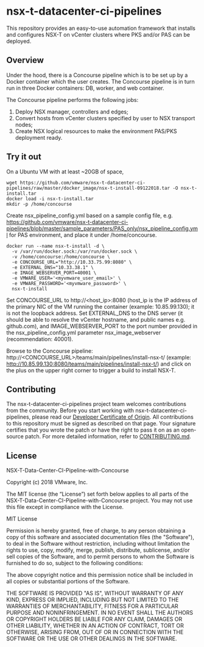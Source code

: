 

# nsx-t-datacenter-ci-pipelines
This repository provides an easy-to-use automation framework that installs and configures NSX-T on vCenter clusters where PKS and/or PAS can be deployed.

## Overview
Under the hood, there is a Concourse pipeline which is to be set up by a Docker container which the user creates. The Concourse pipeline is in turn run in three Docker containers: DB, worker, and web container. 

The Concourse pipeline performs the following jobs:
1. Deploy NSX manager, controllers and edges;
2. Convert hosts from vCenter clusters specified by user to NSX transport nodes;
3. Create NSX logical resources to make the environment PAS/PKS deployment ready.

## Try it out
On a Ubuntu VM with at least ~20GB of space,
```
wget https://github.com/vmware/nsx-t-datacenter-ci-pipelines/raw/master/docker_image/nsx-t-install-09122018.tar -O nsx-t-install.tar
docker load -i nsx-t-install.tar
mkdir -p /home/concourse
```
Create nsx_pipeline_config.yml based on a sample config file, e.g. https://github.com/vmware/nsx-t-datacenter-ci-pipelines/blob/master/sample_parameters/PAS_only/nsx_pipeline_config.yml for PAS environment, and place it under /home/concourse.
```
docker run --name nsx-t-install -d \
  -v /var/run/docker.sock:/var/run/docker.sock \
  -v /home/concourse:/home/concourse \
  -e CONCOURSE_URL="http://10.33.75.99:8080" \
  -e EXTERNAL_DNS="10.33.38.1" \
  -e IMAGE_WEBSERVER_PORT=40001 \
  -e VMWARE_USER='<myvmware_user_email>' \
  -e VMWARE_PASSWORD='<myvmware_password>' \
  nsx-t-install
```
Set CONCOURSE_URL to http://<host_ip>:8080 (host_ip is the IP address of the primary NIC of the VM running the container (example: 10.85.99.130); it is not the loopback address. Set EXTERNAL_DNS to the DNS server (it should be able to resolve the vCenter hostname, and public names e.g. github.com), and  IMAGE_WEBSERVER_PORT to the port number provided in the  nsx_pipeline_config.yml parameter nsx_image_webserver (recommendation: 40001).

Browse to the Concourse pipeline: http://<CONCOURSE_URL>/teams/main/pipelines/install-nsx-t/ (example: http://10.85.99.130:8080/teams/main/pipelines/install-nsx-t/) and click on the plus on the upper right corner to trigger a build to install NSX-T.

## Contributing

The nsx-t-datacenter-ci-pipelines project team welcomes contributions from the community. Before you start working with nsx-t-datacenter-ci-pipelines, please read our [Developer Certificate of Origin](https://cla.vmware.com/dco). All contributions to this repository must be signed as described on that page. Your signature certifies that you wrote the patch or have the right to pass it on as an open-source patch. For more detailed information, refer to [CONTRIBUTING.md](CONTRIBUTING.md).

## License
NSX-T-Data-Center-CI-Pipeline-with-Concourse

Copyright (c) 2018 VMware, Inc.				

The MIT license (the “License”) set forth below applies to all parts of the NSX-T-Data-Center-CI-Pipeline-with-Concourse project.  You may not use this file except in compliance with the License. 

MIT License

Permission is hereby granted, free of charge, to any person obtaining a copy of this software and associated documentation files (the "Software"), to deal in the Software without restriction, including without limitation the rights to use, copy, modify, merge, publish, distribute, sublicense, and/or sell copies of the Software, and to permit persons to whom the Software is furnished to do
so, subject to the following conditions:

The above copyright notice and this permission notice shall be included in all copies or substantial portions of the Software.

THE SOFTWARE IS PROVIDED "AS IS", WITHOUT WARRANTY OF ANY KIND, EXPRESS OR IMPLIED, INCLUDING BUT NOT LIMITED TO THE WARRANTIES OF MERCHANTABILITY, FITNESS FOR A PARTICULAR PURPOSE AND NONINFRINGEMENT. IN NO EVENT SHALL THE AUTHORS OR COPYRIGHT HOLDERS BE LIABLE FOR ANY CLAIM, DAMAGES OR OTHER LIABILITY, WHETHER IN AN ACTION OF CONTRACT, TORT OR OTHERWISE, ARISING FROM, OUT OF OR IN CONNECTION WITH THE SOFTWARE OR THE USE OR OTHER DEALINGS IN THE SOFTWARE.


